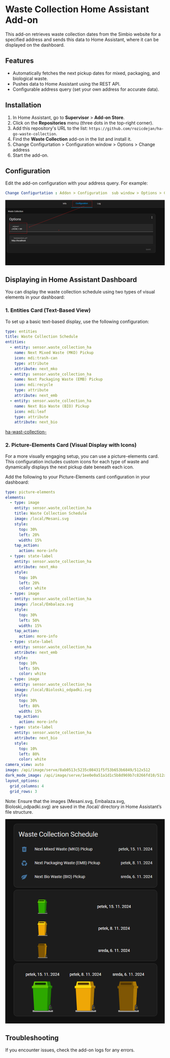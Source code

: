 # Waste Collection Home Assistant Add-on

This add-on retrieves waste collection dates from the Simbio website for a specified address and sends this data to Home Assistant, where it can be displayed on the dashboard.

## Features

- Automatically fetches the next pickup dates for mixed, packaging, and biological waste.
- Pushes data to Home Assistant using the REST API.
- Configurable address query (set your own address for accurate data).

## Installation

1. In Home Assistant, go to **Supervisor** > **Add-on Store**.
2. Click on the **Repositories** menu (three dots in the top-right corner).
3. Add this repository's URL to the list: `https://github.com/rozicdejan/ha-go-waste-collection`.
4. Find the **Waste Collection** add-on in the list and install it.
5. Change Configurtation > Configuration window > Options > Change address
5. Start the add-on.

## Configuration

Edit the add-on configuration with your address query. For example:

```yaml
Change Configurtation : Addon > Configuration  sub window > Options > Change address
```
![ha-wast-collection-config](https://github.com/rozicdejan/ha-go-waste-collection/blob/main/pictures/ha-waste-collection-configuration.png?raw=true)

## Displaying in Home Assistant Dashboard
You can display the waste collection schedule using two types of visual elements in your dashboard:
### 1. Entities Card (Text-Based View)
To set up a basic text-based display, use the following configuration:
```yaml
type: entities
title: Waste Collection Schedule
entities:
  - entity: sensor.waste_collection_ha
    name: Next Mixed Waste (MKO) Pickup
    icon: mdi:trash-can
    type: attribute
    attribute: next_mko
  - entity: sensor.waste_collection_ha
    name: Next Packaging Waste (EMB) Pickup
    icon: mdi:recycle
    type: attribute
    attribute: next_emb
  - entity: sensor.waste_collection_ha
    name: Next Bio Waste (BIO) Pickup
    icon: mdi:leaf
    type: attribute
    attribute: next_bio


```
[ha-wast-collection-](https://github.com/rozicdejan/ha-go-waste-collection/blob/main/pictures/ha-waste-collection-schedule-entities.png?raw=true)


### 2. Picture-Elements Card (Visual Display with Icons)
For a more visually engaging setup, you can use a picture-elements card. This configuration includes custom icons for each type of waste and dynamically displays the next pickup date beneath each icon.

Add the following to your Picture-Elements card configuration in your dashboard:





```yaml
type: picture-elements
elements:
  - type: image
    entity: sensor.waste_collection_ha
    title: Waste Collection Schedule
    image: /local/Mesani.svg
    style:
      top: 30%
      left: 20%
      width: 15%
    tap_action:
      action: more-info
  - type: state-label
    entity: sensor.waste_collection_ha
    attribute: next_mko
    style:
      top: 10%
      left: 20%
      color: white
  - type: image
    entity: sensor.waste_collection_ha
    image: /local/Embalaza.svg
    style:
      top: 30%
      left: 50%
      width: 15%
    tap_action:
      action: more-info
  - type: state-label
    entity: sensor.waste_collection_ha
    attribute: next_emb
    style:
      top: 10%
      left: 50%
      color: white
  - type: image
    entity: sensor.waste_collection_ha
    image: /local/Bioloski_odpadki.svg
    style:
      top: 30%
      left: 80%
      width: 15%
    tap_action:
      action: more-info
  - type: state-label
    entity: sensor.waste_collection_ha
    attribute: next_bio
    style:
      top: 10%
      left: 80%
      color: white
camera_view: auto
image: /api/image/serve/8ab0513c5235c08431f5f53b653b6849/512x512
dark_mode_image: /api/image/serve/1ee0e0a51a1d1c5b8d969b7c8266fd10/512x512
layout_options:
  grid_columns: 4
  grid_rows: 3
```

Note: Ensure that the images (Mesani.svg, Embalaza.svg, Bioloski_odpadki.svg) are saved in the /local/ directory in Home Assistant’s file structure.

![ha-wast-collection](https://github.com/rozicdejan/ha-go-waste-collection/blob/main/pictures/ha-waste-collection-schedule.png?raw=true)



## Troubleshooting
If you encounter issues, check the add-on logs for any errors.